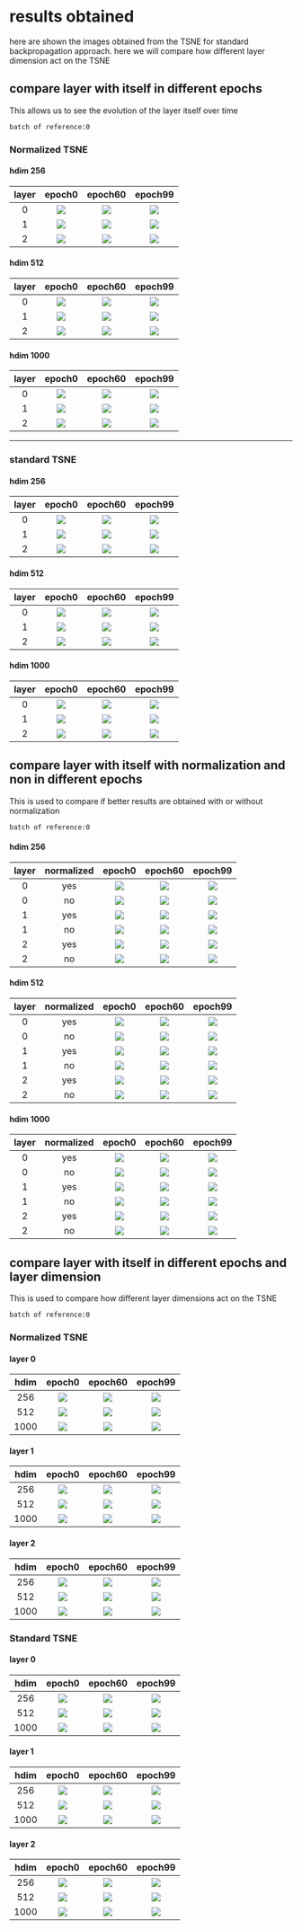 # **results obtained**

here are shown the images obtained from the TSNE for standard backpropagation approach. here we will compare how different layer dimension act on the TSNE
## **compare layer with itself in different epochs**
This allows us to see the evolution of the layer itself over time

`batch of reference:0 `
### **Normalized TSNE**

#### **hdim 256**

| layer | epoch0 | epoch60  | epoch99 |
|:-----:|:------: |:-------:|:-------:|
| 0     |![](/results/hdim256/images/backprop/normalizedTSNE/epoch0/0/classifier/0.png) | ![](/results/hdim256/images/backprop/normalizedTSNE/epoch60/0/classifier/0.png) | ![](/results/hdim256/images/backprop/normalizedTSNE/epoch99/0/classifier/0.png) |
1       | ![](/results/hdim256/images/backprop/normalizedTSNE/epoch0/0/classifier/1.png) | ![](/results/hdim256/images/backprop/normalizedTSNE/epoch60/0/classifier/1.png) | ![](/results/hdim256/images/backprop/normalizedTSNE/epoch99/0/classifier/1.png) |
2       | ![](/results/hdim256/images/backprop/normalizedTSNE/epoch0/0/classifier/2.png) | ![](/results/hdim256/images/backprop/normalizedTSNE/epoch60/0/classifier/2.png) | ![](/results/hdim256/images/backprop/normalizedTSNE/epoch99/0/classifier/2.png) |

#### **hdim 512**

| layer | epoch0 | epoch60  | epoch99 |
|:-----:|:------: |:-------:|:-------:|
| 0     |![](/results/hdim512/images/backprop/normalizedTSNE/epoch0/0/classifier/0.png) | ![](/results/hdim512/images/backprop/normalizedTSNE/epoch60/0/classifier/0.png) | ![](/results/hdim512/images/backprop/normalizedTSNE/epoch99/0/classifier/0.png) |
1       | ![](/results/hdim512/images/backprop/normalizedTSNE/epoch0/0/classifier/1.png) | ![](/results/hdim512/images/backprop/normalizedTSNE/epoch60/0/classifier/1.png) | ![](/results/hdim512/images/backprop/normalizedTSNE/epoch99/0/classifier/1.png) |
2       | ![](/results/hdim512/images/backprop/normalizedTSNE/epoch0/0/classifier/2.png) | ![](/results/hdim512/images/backprop/normalizedTSNE/epoch60/0/classifier/2.png) | ![](/results/hdim512/images/backprop/normalizedTSNE/epoch99/0/classifier/2.png) |

#### **hdim 1000**

| layer | epoch0 | epoch60  | epoch99 |
|:-----:|:------: |:-------:|:-------:|
| 0     |![](/results/hdim1000/images/backprop/normalizedTSNE/epoch0/0/classifier/0.png) | ![](/results/hdim1000/images/backprop/normalizedTSNE/epoch60/0/classifier/0.png) | ![](/results/hdim1000/images/backprop/normalizedTSNE/epoch99/0/classifier/0.png) |
1       | ![](/results/hdim1000/images/backprop/normalizedTSNE/epoch0/0/classifier/1.png) | ![](/results/hdim1000/images/backprop/normalizedTSNE/epoch60/0/classifier/1.png) | ![](/results/hdim1000/images/backprop/normalizedTSNE/epoch99/0/classifier/1.png) |
2       | ![](/results/hdim1000/images/backprop/normalizedTSNE/epoch0/0/classifier/2.png) | ![](/results/hdim1000/images/backprop/normalizedTSNE/epoch60/0/classifier/2.png) | ![](/results/hdim1000/images/backprop/normalizedTSNE/epoch99/0/classifier/2.png) |

-----------------------------



### **standard TSNE**

#### **hdim 256**

| layer | epoch0 | epoch60  | epoch99 |
|:-----:|:------: |:-------:|:-------:|
| 0     |![](/results/hdim256/images/backprop/TSNE/epoch0/0/classifier/0.png) | ![](/results/hdim256/images/backprop/TSNE/epoch60/0/classifier/0.png) | ![](/results/hdim256/images/backprop/TSNE/epoch99/0/classifier/0.png) |
1       | ![](/results/hdim256/images/backprop/TSNE/epoch0/0/classifier/1.png) | ![](/results/hdim256/images/backprop/TSNE/epoch60/0/classifier/1.png) | ![](/results/hdim256/images/backprop/TSNE/epoch99/0/classifier/1.png) |
2       | ![](/results/hdim256/images/backprop/TSNE/epoch0/0/classifier/2.png) | ![](/results/hdim256/images/backprop/TSNE/epoch60/0/classifier/2.png) | ![](/results/hdim256/images/backprop/TSNE/epoch99/0/classifier/2.png) |

#### **hdim 512**

| layer | epoch0 | epoch60  | epoch99 |
|:-----:|:------: |:-------:|:-------:|
| 0     |![](/results/hdim512/images/backprop/TSNE/epoch0/0/classifier/0.png) | ![](/results/hdim512/images/backprop/TSNE/epoch60/0/classifier/0.png) | ![](/results/hdim512/images/backprop/TSNE/epoch99/0/classifier/0.png) |
1       | ![](/results/hdim512/images/backprop/TSNE/epoch0/0/classifier/1.png) | ![](/results/hdim512/images/backprop/TSNE/epoch60/0/classifier/1.png) | ![](/results/hdim512/images/backprop/TSNE/epoch99/0/classifier/1.png) |
2       | ![](/results/hdim512/images/backprop/TSNE/epoch0/0/classifier/2.png) | ![](/results/hdim512/images/backprop/TSNE/epoch60/0/classifier/2.png) | ![](/results/hdim512/images/backprop/TSNE/epoch99/0/classifier/2.png) |

#### **hdim 1000**

| layer | epoch0 | epoch60  | epoch99 |
|:-----:|:------: |:-------:|:-------:|
| 0     |![](/results/hdim1000/images/backprop/TSNE/epoch0/0/classifier/0.png) | ![](/results/hdim1000/images/backprop/TSNE/epoch60/0/classifier/0.png) | ![](/results/hdim1000/images/backprop/TSNE/epoch99/0/classifier/0.png) |
1       | ![](/results/hdim1000/images/backprop/TSNE/epoch0/0/classifier/1.png) | ![](/results/hdim1000/images/backprop/TSNE/epoch60/0/classifier/1.png) | ![](/results/hdim1000/images/backprop/TSNE/epoch99/0/classifier/1.png) |
2       | ![](/results/hdim1000/images/backprop/TSNE/epoch0/0/classifier/2.png) | ![](/results/hdim1000/images/backprop/TSNE/epoch60/0/classifier/2.png) | ![](/results/hdim1000/images/backprop/TSNE/epoch99/0/classifier/2.png) |


## **compare layer with itself with normalization and non in different epochs**
This is used to compare if better results are obtained with or without normalization

`batch of reference:0 `

#### **hdim 256**
| layer | normalized | epoch0 | epoch60 | epoch99 |
|:-----:|:----------:|:------:|:-------:|:-------:|
| 0     | yes | ![](/results/hdim256/images/backprop/normalizedTSNE/epoch0/0/classifier/0.png) | ![](/results/hdim256/images/backprop/normalizedTSNE/epoch60/0/classifier/0.png) | ![](/results/hdim256/images/backprop/normalizedTSNE/epoch99/0/classifier/0.png) |
| 0     | no  | ![](/results/hdim256/images/backprop/TSNE/epoch0/0/classifier/0.png) | ![](/results/hdim256/images/backprop/TSNE/epoch60/0/classifier/0.png) | ![](/results/hdim256/images/backprop/TSNE/epoch99/0/classifier/0.png) |
| 1     | yes | ![](/results/hdim256/images/backprop/normalizedTSNE/epoch0/0/classifier/1.png) | ![](/results/hdim256/images/backprop/normalizedTSNE/epoch60/0/classifier/1.png) | ![](/results/hdim256/images/backprop/normalizedTSNE/epoch99/0/classifier/1.png) |
| 1     | no  | ![](/results/hdim256/images/backprop/TSNE/epoch0/0/classifier/1.png) | ![](/results/hdim256/images/backprop/TSNE/epoch60/0/classifier/1.png) | ![](/results/hdim256/images/backprop/TSNE/epoch99/0/classifier/1.png) |
| 2     | yes | ![](/results/hdim256/images/backprop/normalizedTSNE/epoch0/0/classifier/2.png) | ![](/results/hdim256/images/backprop/normalizedTSNE/epoch60/0/classifier/2.png) | ![](/results/hdim256/images/backprop/normalizedTSNE/epoch99/0/classifier/2.png) |
| 2     | no  | ![](/results/hdim256/images/backprop/TSNE/epoch0/0/classifier/2.png) | ![](/results/hdim256/images/backprop/TSNE/epoch60/0/classifier/2.png) | ![](/results/hdim256/images/backprop/TSNE/epoch99/0/classifier/2.png) |



#### **hdim 512**
| layer | normalized | epoch0 | epoch60 | epoch99 |
|:-----:|:----------:|:------:|:-------:|:-------:|
| 0     | yes | ![](/results/hdim512/images/backprop/normalizedTSNE/epoch0/0/classifier/0.png) | ![](/results/hdim512/images/backprop/normalizedTSNE/epoch60/0/classifier/0.png) | ![](/results/hdim512/images/backprop/normalizedTSNE/epoch99/0/classifier/0.png) |
| 0     | no  | ![](/results/hdim512/images/backprop/TSNE/epoch0/0/classifier/0.png) | ![](/results/hdim512/images/backprop/TSNE/epoch60/0/classifier/0.png) | ![](/results/hdim512/images/backprop/TSNE/epoch99/0/classifier/0.png) |
| 1     | yes | ![](/results/hdim512/images/backprop/normalizedTSNE/epoch0/0/classifier/1.png) | ![](/results/hdim512/images/backprop/normalizedTSNE/epoch60/0/classifier/1.png) | ![](/results/hdim512/images/backprop/normalizedTSNE/epoch99/0/classifier/1.png) |
| 1     | no  | ![](/results/hdim512/images/backprop/TSNE/epoch0/0/classifier/1.png) | ![](/results/hdim512/images/backprop/TSNE/epoch60/0/classifier/1.png) | ![](/results/hdim512/images/backprop/TSNE/epoch99/0/classifier/1.png) |
| 2     | yes | ![](/results/hdim512/images/backprop/normalizedTSNE/epoch0/0/classifier/2.png) | ![](/results/hdim512/images/backprop/normalizedTSNE/epoch60/0/classifier/2.png) | ![](/results/hdim512/images/backprop/normalizedTSNE/epoch99/0/classifier/2.png) |
| 2     | no  | ![](/results/hdim512/images/backprop/TSNE/epoch0/0/classifier/2.png) | ![](/results/hdim512/images/backprop/TSNE/epoch60/0/classifier/2.png) | ![](/results/hdim512/images/backprop/TSNE/epoch99/0/classifier/2.png) |



#### **hdim 1000**
| layer | normalized | epoch0 | epoch60 | epoch99 |
|:-----:|:----------:|:------:|:-------:|:-------:|
| 0     | yes | ![](/results/hdim1000/images/backprop/normalizedTSNE/epoch0/0/classifier/0.png) | ![](/results/hdim1000/images/backprop/normalizedTSNE/epoch60/0/classifier/0.png) | ![](/results/hdim1000/images/backprop/normalizedTSNE/epoch99/0/classifier/0.png) |
| 0     | no  | ![](/results/hdim1000/images/backprop/TSNE/epoch0/0/classifier/0.png) | ![](/results/hdim1000/images/backprop/TSNE/epoch60/0/classifier/0.png) | ![](/results/hdim1000/images/backprop/TSNE/epoch99/0/classifier/0.png) |
| 1     | yes | ![](/results/hdim1000/images/backprop/normalizedTSNE/epoch0/0/classifier/1.png) | ![](/results/hdim1000/images/backprop/normalizedTSNE/epoch60/0/classifier/1.png) | ![](/results/hdim1000/images/backprop/normalizedTSNE/epoch99/0/classifier/1.png) |
| 1     | no  | ![](/results/hdim1000/images/backprop/TSNE/epoch0/0/classifier/1.png) | ![](/results/hdim1000/images/backprop/TSNE/epoch60/0/classifier/1.png) | ![](/results/hdim1000/images/backprop/TSNE/epoch99/0/classifier/1.png) |
| 2     | yes | ![](/results/hdim1000/images/backprop/normalizedTSNE/epoch0/0/classifier/2.png) | ![](/results/hdim1000/images/backprop/normalizedTSNE/epoch60/0/classifier/2.png) | ![](/results/hdim1000/images/backprop/normalizedTSNE/epoch99/0/classifier/2.png) |
| 2     | no  | ![](/results/hdim1000/images/backprop/TSNE/epoch0/0/classifier/2.png) | ![](/results/hdim1000/images/backprop/TSNE/epoch60/0/classifier/2.png) | ![](/results/hdim1000/images/backprop/TSNE/epoch99/0/classifier/2.png) |



## **compare layer with itself in different epochs and layer dimension**
This is used to compare how different layer dimensions act on the TSNE

`batch of reference:0 `

### **Normalized TSNE**

#### layer 0
| hdim | epoch0 | epoch60  | epoch99 |
|:----:|:------: |:-------:|:-------:|
| 256  | ![](/results/hdim256/images/backprop/normalizedTSNE/epoch0/0/classifier/0.png) | ![](/results/hdim256/images/backprop/normalizedTSNE/epoch60/0/classifier/0.png) |![](/results/hdim256/images/backprop/normalizedTSNE/epoch99/0/classifier/0.png) |
| 512  | ![](/results/hdim512/images/backprop/normalizedTSNE/epoch0/0/classifier/0.png) | ![](/results/hdim512/images/backprop/normalizedTSNE/epoch60/0/classifier/0.png) | ![](/results/hdim512/images/backprop/normalizedTSNE/epoch99/0/classifier/0.png) |
| 1000 | ![](/results/hdim1000/images/backprop/normalizedTSNE/epoch0/0/classifier/0.png) | ![](/results/hdim1000/images/backprop/normalizedTSNE/epoch60/0/classifier/0.png) | ![](/results/hdim1000/images/backprop/normalizedTSNE/epoch99/0/classifier/0.png) |

#### layer 1
| hdim | epoch0 | epoch60  | epoch99 |
|:----:|:------: |:-------:|:-------:|
| 256  | ![](/results/hdim256/images/backprop/normalizedTSNE/epoch0/0/classifier/1.png) | ![](/results/hdim256/images/backprop/normalizedTSNE/epoch60/0/classifier/1.png) |![](/results/hdim256/images/backprop/normalizedTSNE/epoch99/0/classifier/1.png) |
| 512  | ![](/results/hdim512/images/backprop/normalizedTSNE/epoch0/0/classifier/1.png) | ![](/results/hdim512/images/backprop/normalizedTSNE/epoch60/0/classifier/1.png) | ![](/results/hdim512/images/backprop/normalizedTSNE/epoch99/0/classifier/1.png) |
| 1000 | ![](/results/hdim1000/images/backprop/normalizedTSNE/epoch0/0/classifier/1.png) | ![](/results/hdim1000/images/backprop/normalizedTSNE/epoch60/0/classifier/1.png) | ![](/results/hdim1000/images/backprop/normalizedTSNE/epoch99/0/classifier/1.png) |

#### layer 2
| hdim | epoch0 | epoch60  | epoch99 |
|:----:|:------: |:-------:|:-------:|
| 256  | ![](/results/hdim256/images/backprop/normalizedTSNE/epoch0/0/classifier/2.png) | ![](/results/hdim256/images/backprop/normalizedTSNE/epoch60/0/classifier/2.png) |![](/results/hdim256/images/backprop/normalizedTSNE/epoch99/0/classifier/2.png) |
| 512  | ![](/results/hdim512/images/backprop/normalizedTSNE/epoch0/0/classifier/2.png) | ![](/results/hdim512/images/backprop/normalizedTSNE/epoch60/0/classifier/2.png) | ![](/results/hdim512/images/backprop/normalizedTSNE/epoch99/0/classifier/2.png) |
| 1000 | ![](/results/hdim1000/images/backprop/normalizedTSNE/epoch0/0/classifier/2.png) | ![](/results/hdim1000/images/backprop/normalizedTSNE/epoch60/0/classifier/2.png) | ![](/results/hdim1000/images/backprop/normalizedTSNE/epoch99/0/classifier/2.png) |



### **Standard TSNE**

#### layer 0
| hdim | epoch0 | epoch60  | epoch99 |
|:----:|:------: |:-------:|:-------:|
| 256  | ![](/results/hdim256/images/backprop/TSNE/epoch0/0/classifier/0.png) | ![](/results/hdim256/images/backprop/TSNE/epoch60/0/classifier/0.png) |![](/results/hdim256/images/backprop/TSNE/epoch99/0/classifier/0.png) |
| 512  | ![](/results/hdim512/images/backprop/TSNE/epoch0/0/classifier/0.png) | ![](/results/hdim512/images/backprop/TSNE/epoch60/0/classifier/0.png) | ![](/results/hdim512/images/backprop/TSNE/epoch99/0/classifier/0.png) |
| 1000 | ![](/results/hdim1000/images/backprop/TSNE/epoch0/0/classifier/0.png) | ![](/results/hdim1000/images/backprop/TSNE/epoch60/0/classifier/0.png) | ![](/results/hdim1000/images/backprop/TSNE/epoch99/0/classifier/0.png) |

#### layer 1
| hdim | epoch0 | epoch60  | epoch99 |
|:----:|:------: |:-------:|:-------:|
| 256  | ![](/results/hdim256/images/backprop/TSNE/epoch0/0/classifier/1.png) | ![](/results/hdim256/images/backprop/TSNE/epoch60/0/classifier/1.png) |![](/results/hdim256/images/backprop/TSNE/epoch99/0/classifier/1.png) |
| 512  | ![](/results/hdim512/images/backprop/TSNE/epoch0/0/classifier/1.png) | ![](/results/hdim512/images/backprop/TSNE/epoch60/0/classifier/1.png) | ![](/results/hdim512/images/backprop/TSNE/epoch99/0/classifier/1.png) |
| 1000 | ![](/results/hdim1000/images/backprop/TSNE/epoch0/0/classifier/1.png) | ![](/results/hdim1000/images/backprop/TSNE/epoch60/0/classifier/1.png) | ![](/results/hdim1000/images/backprop/TSNE/epoch99/0/classifier/1.png) |

#### layer 2
| hdim | epoch0 | epoch60  | epoch99 |
|:----:|:------: |:-------:|:-------:|
| 256  | ![](/results/hdim256/images/backprop/TSNE/epoch0/0/classifier/2.png) | ![](/results/hdim256/images/backprop/TSNE/epoch60/0/classifier/2.png) |![](/results/hdim256/images/backprop/TSNE/epoch99/0/classifier/2.png) |
| 512  | ![](/results/hdim512/images/backprop/TSNE/epoch0/0/classifier/2.png) | ![](/results/hdim512/images/backprop/TSNE/epoch60/0/classifier/2.png) | ![](/results/hdim512/images/backprop/TSNE/epoch99/0/classifier/2.png) |
| 1000 | ![](/results/hdim1000/images/backprop/TSNE/epoch0/0/classifier/2.png) | ![](/results/hdim1000/images/backprop/TSNE/epoch60/0/classifier/2.png) | ![](/results/hdim1000/images/backprop/TSNE/epoch99/0/classifier/2.png) |



